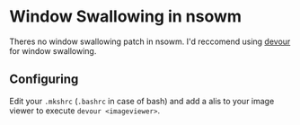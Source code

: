 # Window Swallowing in nsowm
Theres no window swallowing patch in nsowm. I'd reccomend using [devour](https://github.com/salman-abedin/devour) for window swallowing.
## Configuring
Edit your `.mkshrc` (`.bashrc` in case of bash) and add a alis to your image viewer to execute `devour <imageviewer>`.